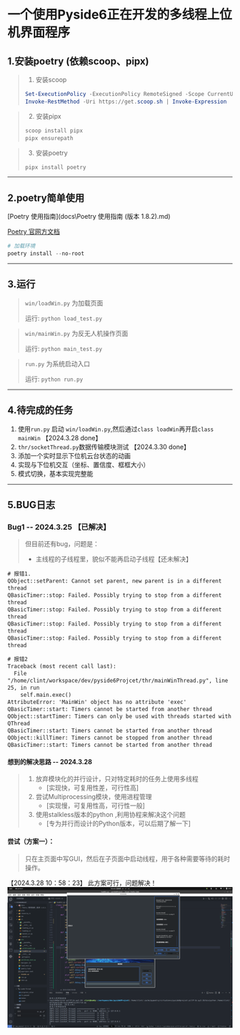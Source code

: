 # 一个使用Pyside6正在开发的多线程上位机界面程序

## 1.安装poetry (依赖scoop、pipx)

> 1. 安装scoop
>
> ```powershell
> Set-ExecutionPolicy -ExecutionPolicy RemoteSigned -Scope CurrentUser
> Invoke-RestMethod -Uri https://get.scoop.sh | Invoke-Expression
> ```

>   2. 安装pipx
>
> ```powershell
> scoop install pipx
> pipx ensurepath
> ```

> 3. 安装poetry
>
> ```powershell
> pipx install poetry
> ```

---

## 2.poetry简单使用

[Poetry 使用指南](docs\Poetry 使用指南 (版本 1.8.2).md)

[Poetry 官网方文档](https://python-poetry.org/docs/#system-requirements)

```powershell
# 加载环境
poetry install --no-root
```
---
## 3.运行

> `win/loadWin.py` 为加载页面
>
> 运行: `python load_test.py`


> `win/mainWin.py` 为反无人机操作页面
>
> 运行: `python main_test.py`

> `run.py` 为系统启动入口
> 
> 运行: `python run.py`

---
## 4.待完成的任务
1. 使用`run.py` 启动 `win/loadWin.py`,然后通过`class loadWin`再开启`class mainWin` 【2024.3.28 done】
2. `thr/socketThread.py`数据传输模块测试 【2024.3.30 done】
3. 添加一个实时显示下位机云台状态的动画
4. 实现与下位机交互（坐标、置信度、框框大小）
5. 模式切换，基本实现完整能
--- 
## 5.BUG日志

### Bug1 -- 2024.3.25 【已解决】

> 但目前还有bug，问题是：
>  - 主线程的子线程里，貌似不能再启动子线程【还未解决】
> 
```
# 报错1.
QObject::setParent: Cannot set parent, new parent is in a different thread
QBasicTimer::stop: Failed. Possibly trying to stop from a different thread
QBasicTimer::stop: Failed. Possibly trying to stop from a different thread
QBasicTimer::stop: Failed. Possibly trying to stop from a different thread
QBasicTimer::stop: Failed. Possibly trying to stop from a different thread
```
```
# 报错2 
Traceback (most recent call last):
  File "/home/clint/workspace/dev/pyside6Projcet/thr/mainWinThread.py", line 25, in run
    self.main.exec()
AttributeError: 'MainWin' object has no attribute 'exec'
QBasicTimer::start: Timers cannot be started from another thread
QObject::startTimer: Timers can only be used with threads started with QThread
QBasicTimer::start: Timers cannot be started from another thread
QObject::killTimer: Timers cannot be stopped from another thread
QBasicTimer::start: Timers cannot be started from another thread
```

#### 想到的解决思路 -- 2024.3.28
> 1. 放弃模块化的并行设计，只对特定耗时的任务上使用多线程 
>     - [实现快，可复用性差，可行性高]
> 2. 尝试Multiprocessing模块，使用进程管理
>     - [实现慢，可复用性高，可行性一般]
> 3. 使用stalkless版本的python ,利用协程来解决这个问题
>     - [专为并行而设计的Python版本，可以后期了解一下]

#### 尝试（方案一）：
> 只在主页面中写GUI，然后在子页面中启动线程，用于各种需要等待的耗时操作。

【2024.3.28 10：58：23】 此方案可行，问题解决！
![image](image/twoWindow.png)


